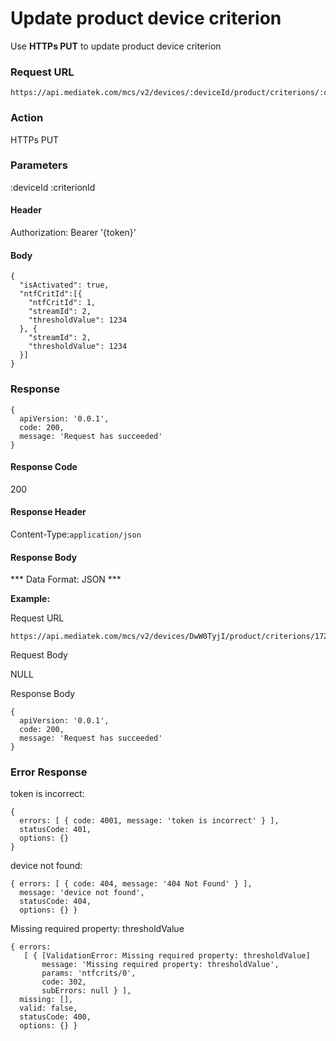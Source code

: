 # Update product device criterion

Use **HTTPs PUT** to update product device criterion

### Request URL

```
https://api.mediatek.com/mcs/v2/devices/:deviceId/product/criterions/:criterionId

```

### Action

HTTPs PUT

### Parameters

:deviceId
:criterionId

#### Header

Authorization: Bearer '{token}'

#### Body

```
{
  "isActivated": true,
  "ntfCritId":[{
    "ntfCritId": 1,
    "streamId": 2,
    "thresholdValue": 1234
  }, {
    "streamId": 2,
    "thresholdValue": 1234
  }]
}
```

### Response

```
{
  apiVersion: '0.0.1',
  code: 200,
  message: 'Request has succeeded'
}
```

#### Response Code

200

#### Response Header

Content-Type:`application/json`

#### Response Body

*** Data Format: JSON ***

**Example:**

Request URL

```
https://api.mediatek.com/mcs/v2/devices/DwW0TyjI/product/criterions/1727
```

Request Body

NULL

Response Body

```
{
  apiVersion: '0.0.1',
  code: 200,
  message: 'Request has succeeded'
}
```

### Error Response

token is incorrect:

```
{
  errors: [ { code: 4001, message: 'token is incorrect' } ],
  statusCode: 401,
  options: {}
}
```

device not found:

```
{ errors: [ { code: 404, message: '404 Not Found' } ],
  message: 'device not found',
  statusCode: 404,
  options: {} }
```

Missing required property: thresholdValue

```
{ errors:
   [ { [ValidationError: Missing required property: thresholdValue]
       message: 'Missing required property: thresholdValue',
       params: 'ntfcrits/0',
       code: 302,
       subErrors: null } ],
  missing: [],
  valid: false,
  statusCode: 400,
  options: {} }
```
